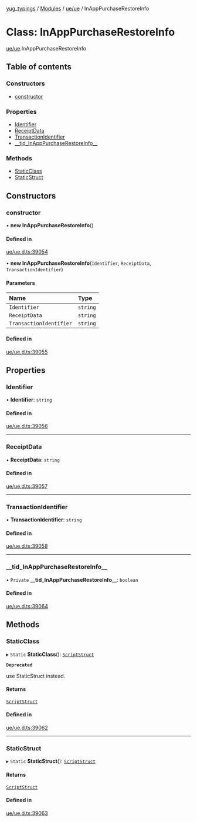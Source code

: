 [yug_typings](../README.md) / [Modules](../modules.md) / [ue/ue](../modules/ue_ue.md) / InAppPurchaseRestoreInfo

# Class: InAppPurchaseRestoreInfo

[ue/ue](../modules/ue_ue.md).InAppPurchaseRestoreInfo

## Table of contents

### Constructors

- [constructor](ue_ue.InAppPurchaseRestoreInfo.md#constructor)

### Properties

- [Identifier](ue_ue.InAppPurchaseRestoreInfo.md#identifier)
- [ReceiptData](ue_ue.InAppPurchaseRestoreInfo.md#receiptdata)
- [TransactionIdentifier](ue_ue.InAppPurchaseRestoreInfo.md#transactionidentifier)
- [\_\_tid\_InAppPurchaseRestoreInfo\_\_](ue_ue.InAppPurchaseRestoreInfo.md#__tid_inapppurchaserestoreinfo__)

### Methods

- [StaticClass](ue_ue.InAppPurchaseRestoreInfo.md#staticclass)
- [StaticStruct](ue_ue.InAppPurchaseRestoreInfo.md#staticstruct)

## Constructors

### constructor

• **new InAppPurchaseRestoreInfo**()

#### Defined in

[ue/ue.d.ts:39054](https://github.com/YugMetaverse/yug_typings/blob/25cad34/ue/ue.d.ts#L39054)

• **new InAppPurchaseRestoreInfo**(`Identifier`, `ReceiptData`, `TransactionIdentifier`)

#### Parameters

| Name | Type |
| :------ | :------ |
| `Identifier` | `string` |
| `ReceiptData` | `string` |
| `TransactionIdentifier` | `string` |

#### Defined in

[ue/ue.d.ts:39055](https://github.com/YugMetaverse/yug_typings/blob/25cad34/ue/ue.d.ts#L39055)

## Properties

### Identifier

• **Identifier**: `string`

#### Defined in

[ue/ue.d.ts:39056](https://github.com/YugMetaverse/yug_typings/blob/25cad34/ue/ue.d.ts#L39056)

___

### ReceiptData

• **ReceiptData**: `string`

#### Defined in

[ue/ue.d.ts:39057](https://github.com/YugMetaverse/yug_typings/blob/25cad34/ue/ue.d.ts#L39057)

___

### TransactionIdentifier

• **TransactionIdentifier**: `string`

#### Defined in

[ue/ue.d.ts:39058](https://github.com/YugMetaverse/yug_typings/blob/25cad34/ue/ue.d.ts#L39058)

___

### \_\_tid\_InAppPurchaseRestoreInfo\_\_

• `Private` **\_\_tid\_InAppPurchaseRestoreInfo\_\_**: `boolean`

#### Defined in

[ue/ue.d.ts:39064](https://github.com/YugMetaverse/yug_typings/blob/25cad34/ue/ue.d.ts#L39064)

## Methods

### StaticClass

▸ `Static` **StaticClass**(): [`ScriptStruct`](ue_ue.ScriptStruct.md)

**`Deprecated`**

use StaticStruct instead.

#### Returns

[`ScriptStruct`](ue_ue.ScriptStruct.md)

#### Defined in

[ue/ue.d.ts:39062](https://github.com/YugMetaverse/yug_typings/blob/25cad34/ue/ue.d.ts#L39062)

___

### StaticStruct

▸ `Static` **StaticStruct**(): [`ScriptStruct`](ue_ue.ScriptStruct.md)

#### Returns

[`ScriptStruct`](ue_ue.ScriptStruct.md)

#### Defined in

[ue/ue.d.ts:39063](https://github.com/YugMetaverse/yug_typings/blob/25cad34/ue/ue.d.ts#L39063)
